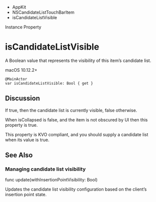

- AppKit
- NSCandidateListTouchBarItem
-  isCandidateListVisible 

Instance Property

# isCandidateListVisible

A Boolean value that represents the visibility of this item’s candidate list.

macOS 10.12.2+

``` source
@MainActor
var isCandidateListVisible: Bool { get }
```

## Discussion

If true, then the candidate list is currently visible, false otherwise.

When isCollapsed is false, and the item is not obscured by UI then this property is true.

This property is KVO compliant, and you should supply a candidate list when its value is true.

## See Also

### Managing candidate list visibility

func update(withInsertionPointVisibility: Bool)

Updates the candidate list visibility configuration based on the client’s insertion point state.

